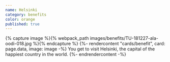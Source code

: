 ```yaml
---
name: Helsinki
category: benefits
color: orange
published: true
---
```


{% capture image %}{% webpack_path images/benefits/TU-181227-ala-oodi-018.jpg %}{% endcapture %}
{%- rendercontent "cards/benefit", card: page.data, image: image -%}
You get to visit Helsinki, the capital of the happiest country in the world.
{%- endrendercontent -%}
